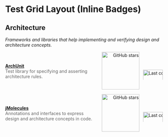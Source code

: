 # Test Grid Layout (Inline Badges)

## Architecture

_Frameworks and libraries that help implementing and verifying design and architecture concepts._

<div style="display: grid; grid-template-columns: 1fr auto; gap: 16px; margin: 12px 0; align-items: center;">
  <div>
    <strong><a href="https://github.com/TNG/ArchUnit">ArchUnit</a></strong><br>
    <span style="color: #666;">Test library for specifying and asserting architecture rules.</span>
  </div>
  <div style="text-align: right; white-space: nowrap;">
    <img src="https://img.shields.io/github/stars/TNG/ArchUnit?style=for-the-badge&label=" alt="GitHub stars" width="120" style="margin-right: 8px;">
    <img src="https://img.shields.io/github/last-commit/TNG/ArchUnit?style=for-the-badge&label=" alt="Last commit" width="63" style="max-height: 32px;">
  </div>
</div>

<div style="display: grid; grid-template-columns: 1fr auto; gap: 16px; margin: 12px 0; align-items: center;">
  <div>
    <strong><a href="https://github.com/xmolecules/jmolecules">jMolecules</a></strong><br>
    <span style="color: #666;">Annotations and interfaces to express design and architecture concepts in code.</span>
  </div>
  <div style="text-align: right; white-space: nowrap;">
    <img src="https://img.shields.io/github/stars/xmolecules/jmolecules?style=for-the-badge&label=" alt="GitHub stars" width="120" style="margin-right: 8px;">
    <img src="https://img.shields.io/github/last-commit/xmolecules/jmolecules?style=for-the-badge&label=" alt="Last commit" width="63" style="max-height: 32px;">
  </div>
</div>
